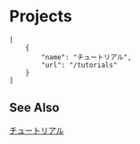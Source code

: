 # Projects

```codecard
[
    {
        "name": "チュートリアル",
        "url": "/tutorials"
    }
]
```

## See Also

[チュートリアル](/tutorials)

